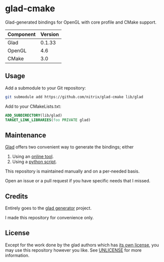 # glad-cmake

Glad-generated bindings for OpenGL with core profile and CMake support.

| Component  | Version   |
|------------|-----------|
| Glad       |    0.1.33 |
| OpenGL     |       4.6 |
| CMake      |       3.0 |

## Usage

Add a submodule to your Git repository:
```bash
git submodule add https://github.com/nitrix/glad-cmake lib/glad
```

Add to your CMakeLists.txt:
```cmake
ADD_SUBDIRECTORY(lib/glad)
TARGET_LINK_LIBRARIES(foo PRIVATE glad)
```

## Maintenance

[Glad](https://github.com/Dav1dde/glad) offers two convenient way to generate the bindings; either

1. Using an [online tool](https://glad.dav1d.de).
2. Using a [python script](https://github.com/Dav1dde/glad/blob/master/setup.py).

This repository is maintained manually and on a per-needed basis.

Open an issue or a pull request if you have specific needs that I missed.

## Credits

Entirely goes to the [glad generator](https://github.com/Dav1dde/glad) project.  

I made this repository for convenience only.

## License

Except for the work done by the glad authors which has [its own license](https://github.com/Dav1dde/glad/blob/master/LICENSE),
you may use this repository however you like. See [UNLICENSE](UNLICENSE) for more information.